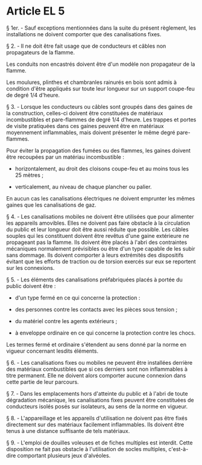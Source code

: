 # Article EL 5

§ 1er. - Sauf exceptions mentionnées dans la suite du présent règlement, les installations ne doivent comporter que des canalisations fixes.

§ 2. - Il ne doit être fait usage que de conducteurs et câbles non propagateurs de la flamme.

Les conduits non encastrés doivent être d'un modèle non propagateur de la flamme.

Les moulures, plinthes et chambranles rainurés en bois sont admis à condition d'être appliqués sur toute leur longueur sur un support coupe-feu de degré 1/4 d'heure.

§ 3. - Lorsque les conducteurs ou câbles sont groupés dans des gaines de la construction, celles-ci doivent être constituées de matériaux incombustibles et pare-flammes de degré 1/4 d'heure. Les trappes et portes de visite pratiquées dans ces gaines peuvent être en matériaux moyennement inflammables, mais doivent présenter le même degré pare-flammes.

Pour éviter la propagation des fumées ou des flammes, les gaines doivent être recoupées par un matériau incombustible :

- horizontalement, au droit des cloisons coupe-feu et au moins tous les 25 mètres ;

- verticalement, au niveau de chaque plancher ou palier.

En aucun cas les canalisations électriques ne doivent emprunter les mêmes gaines que les canalisations de gaz.

§ 4. - Les canalisations mobiles ne doivent être utilisées que pour alimenter les appareils amovibles. Elles ne doivent pas faire obstacle à la circulation du public et leur longueur doit être aussi réduite que possible. Les câbles souples qui les constituent doivent être revêtus d'une gaine extérieure ne propageant pas la flamme. Ils doivent être placés à l'abri des contraintes mécaniques normalement prévisibles ou être d'un type capable de les subir sans dommage. Ils doivent comporter à leurs extrémités des dispositifs évitant que les efforts de traction ou de torsion exercés sur eux se reportent sur les connexions.

§ 5. - Les éléments des canalisations préfabriquées placés à portée du public doivent être :

- d'un type fermé en ce qui concerne la protection :

- des personnes contre les contacts avec les pièces sous tension ;

- du matériel contre les agents extérieurs ;

- à enveloppe ordinaire en ce qui concerne la protection contre les chocs.

Les termes  fermé  et  ordinaire  s'étendent au sens donné par la norme en vigueur concernant lesdits éléments.

§ 6. - Les canalisations fixes ou mobiles ne peuvent être installées derrière des matériaux combustibles que si ces derniers sont non inflammables à titre permanent. Elle ne doivent alors comporter aucune connexion dans cette partie de leur parcours.

§ 7. - Dans les emplacements hors d'atteinte du public et à l'abri de toute dégradation mécanique, les canalisations fixes peuvent être constituées de conducteurs isolés posés sur isolateurs, au sens de la norme en vigueur.

§ 8. - L'appareillage et les appareils d'utilisation ne doivent pas être fixés directement sur des matériaux facilement inflammables. Ils doivent être tenus à une distance suffisante de tels matériaux.

§ 9. - L'emploi de douilles voleuses et de fiches multiples est interdit. Cette disposition ne fait pas obstacle à l'utilisation de socles multiples, c'est-à-dire comportant plusieurs jeux d'alvéoles.
